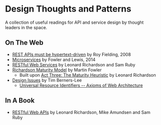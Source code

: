 # Design Thoughts and Patterns

A collection of useful readings for API and service design by thought leaders in the space.

## On The Web
* [REST APIs must be hypertext-driven](http://roy.gbiv.com/untangled/2008/rest-apis-must-be-hypertext-driven) by Roy Fielding, 2008
* [Microservices](http://martinfowler.com/articles/microservices.html) by Fowler and Lewis, 2014
* [RESTful Web Services](https://www.crummy.com/writing/RESTful-Web-Services/RESTful_Web_Services.pdf) by Leonard Richardson and Sam Ruby
* [Richardson Maturity Model](http://martinfowler.com/articles/richardsonMaturityModel.html) by Martin Fowler
	* Built upon [Act Three: The Maturity Heuristic](https://www.crummy.com/writing/speaking/2008-QCon/act3.html) by Leonard Richardson
* [Design Issues](http://www.w3.org/DesignIssues/Overview.html) by Tim Berners-Lee
	* [Universal Resource Identifiers -- Axioms of Web Architecture](http://www.w3.org/DesignIssues/Axioms.html)

## In A Book
* [RESTful Web APIs](https://www.amazon.com/RESTful-Web-APIs-Leonard-Richardson/dp/1449358063) by Leonard Richardson, Mike Amundsen and Sam Ruby
